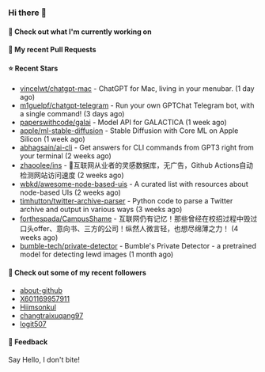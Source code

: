 ### Hi there 👋

#### 👷 Check out what I'm currently working on

#### 🔨 My recent Pull Requests


#### ⭐ Recent Stars

- [vincelwt/chatgpt-mac](https://github.com/vincelwt/chatgpt-mac) - ChatGPT for Mac, living in your menubar. (1 day ago)
- [m1guelpf/chatgpt-telegram](https://github.com/m1guelpf/chatgpt-telegram) - Run your own GPTChat Telegram bot, with a single command! (3 days ago)
- [paperswithcode/galai](https://github.com/paperswithcode/galai) - Model API for GALACTICA (1 week ago)
- [apple/ml-stable-diffusion](https://github.com/apple/ml-stable-diffusion) - Stable Diffusion with Core ML on Apple Silicon (1 week ago)
- [abhagsain/ai-cli](https://github.com/abhagsain/ai-cli) - Get answers for CLI commands from GPT3 right from your terminal (2 weeks ago)
- [zhaoolee/ins](https://github.com/zhaoolee/ins) - 🍭互联网从业者的灵感数据库，无广告，Github Actions自动检测网站访问速度 (2 weeks ago)
- [wbkd/awesome-node-based-uis](https://github.com/wbkd/awesome-node-based-uis) - A curated list with resources about node-based UIs (2 weeks ago)
- [timhutton/twitter-archive-parser](https://github.com/timhutton/twitter-archive-parser) - Python code to parse a Twitter archive and output in various ways (3 weeks ago)
- [forthespada/CampusShame](https://github.com/forthespada/CampusShame) - 互联网仍有记忆！那些曾经在校招过程中毁过口头offer、意向书、三方的公司！纵然人微言轻，也想尽绵薄之力！ (4 weeks ago)
- [bumble-tech/private-detector](https://github.com/bumble-tech/private-detector) - Bumble&#39;s Private Detector - a pretrained model for detecting lewd images (1 month ago)

#### 👯 Check out some of my recent followers

- [about-github](https://github.com/about-github)
- [X601169957911](https://github.com/X601169957911)
- [Hiimsonkul](https://github.com/Hiimsonkul)
- [changtraixuqang97](https://github.com/changtraixuqang97)
- [logit507](https://github.com/logit507)

#### 💬 Feedback

Say Hello, I don't bite!